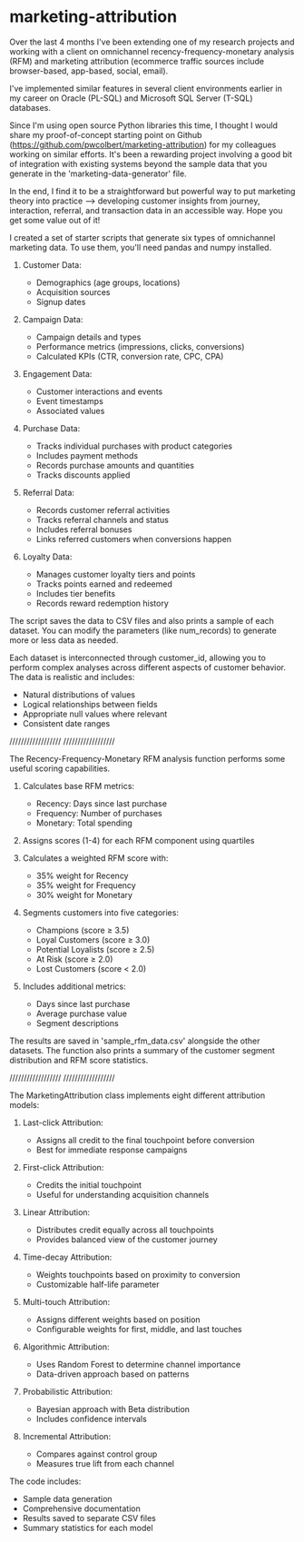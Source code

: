 # marketing-attribution

Over the last 4 months I've been extending one of my research projects and working with a client on omnichannel recency-frequency-monetary analysis (RFM) and marketing attribution (ecommerce traffic sources include browser-based, app-based, social, email). 

I've implemented similar features in several client environments earlier in my career on Oracle (PL-SQL) and Microsoft SQL Server (T-SQL) databases. 

Since I'm using open source Python libraries this time, I thought I would share my proof-of-concept starting point on Github (https://github.com/pwcolbert/marketing-attribution) for my colleagues working on similar efforts. It's been a rewarding project involving a good bit of integration with existing systems beyond the sample data that you generate in the 'marketing-data-generator' file. 

In the end, I find it to be a straightforward but powerful way to put marketing theory into practice --> developing customer insights from journey, interaction, referral, and transaction data in an accessible way. Hope you get some value out of it!

I created a set of starter scripts that generate six types of omnichannel marketing data. To use them, you'll need pandas and numpy installed. 

1. Customer Data:
   - Demographics (age groups, locations)
   - Acquisition sources
   - Signup dates

2. Campaign Data:
   - Campaign details and types
   - Performance metrics (impressions, clicks, conversions)
   - Calculated KPIs (CTR, conversion rate, CPC, CPA)

3. Engagement Data:
   - Customer interactions and events
   - Event timestamps
   - Associated values

4. Purchase Data:
   - Tracks individual purchases with product categories
   - Includes payment methods
   - Records purchase amounts and quantities
   - Tracks discounts applied

5. Referral Data:
   - Records customer referral activities
   - Tracks referral channels and status
   - Includes referral bonuses
   - Links referred customers when conversions happen

6. Loyalty Data:
   - Manages customer loyalty tiers and points
   - Tracks points earned and redeemed
   - Includes tier benefits
   - Records reward redemption history

The script saves the data to CSV files and also prints a sample of each dataset. You can modify the parameters (like num_records) to generate more or less data as needed.

Each dataset is interconnected through customer_id, allowing you to perform complex analyses across different aspects of customer behavior. The data is realistic and includes:
- Natural distributions of values
- Logical relationships between fields
- Appropriate null values where relevant
- Consistent date ranges

//////////////////
//////////////////

The Recency-Frequency-Monetary RFM analysis function performs some useful scoring capabilities.

1. Calculates base RFM metrics:
   - Recency: Days since last purchase
   - Frequency: Number of purchases
   - Monetary: Total spending

2. Assigns scores (1-4) for each RFM component using quartiles

3. Calculates a weighted RFM score with:
   - 35% weight for Recency
   - 35% weight for Frequency
   - 30% weight for Monetary

4. Segments customers into five categories:
   - Champions (score ≥ 3.5)
   - Loyal Customers (score ≥ 3.0)
   - Potential Loyalists (score ≥ 2.5)
   - At Risk (score ≥ 2.0)
   - Lost Customers (score < 2.0)

5. Includes additional metrics:
   - Days since last purchase
   - Average purchase value
   - Segment descriptions

The results are saved in 'sample_rfm_data.csv' alongside the other datasets. The function also prints a summary of the customer segment distribution and RFM score statistics.

//////////////////
//////////////////

The MarketingAttribution class implements eight different attribution models:

1. Last-click Attribution:
   - Assigns all credit to the final touchpoint before conversion
   - Best for immediate response campaigns

2. First-click Attribution:
   - Credits the initial touchpoint
   - Useful for understanding acquisition channels

3. Linear Attribution:
   - Distributes credit equally across all touchpoints
   - Provides balanced view of the customer journey

4. Time-decay Attribution:
   - Weights touchpoints based on proximity to conversion
   - Customizable half-life parameter

5. Multi-touch Attribution:
   - Assigns different weights based on position
   - Configurable weights for first, middle, and last touches

6. Algorithmic Attribution:
   - Uses Random Forest to determine channel importance
   - Data-driven approach based on patterns

7. Probabilistic Attribution:
   - Bayesian approach with Beta distribution
   - Includes confidence intervals

8. Incremental Attribution:
   - Compares against control group
   - Measures true lift from each channel

The code includes:
- Sample data generation
- Comprehensive documentation
- Results saved to separate CSV files
- Summary statistics for each model
